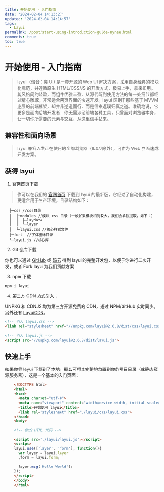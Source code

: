 ```yaml
---
title: 开始使用 - 入门指南
date: '2024-02-04 14:13:27'
updated: '2024-02-04 14:16:57'
tags:
  - Layui
permalink: /post/start-using-introduction-guide-nynee.html
comments: true
toc: true
---
```


# 开始使用 - 入门指南

> layui（谐音：类 UI) 是一套开源的 Web UI 解决方案，采用自身经典的模块化规范，并遵循原生 HTML/CSS/JS  的开发方式，极易上手，拿来即用。其风格简约轻盈，而组件优雅丰盈，从源代码到使用方法的每一处细节都经过精心雕琢，非常适合网页界面的快速开发。layui  区别于那些基于 MVVM  底层的前端框架，却并非逆道而行，而是信奉返璞归真之道。准确地说，它更多是面向后端开发者，你无需涉足前端各种工具，只需面对浏览器本身，让一切你所需要的元素与交互，从这里信手拈来。

## 兼容性和面向场景

> layui 兼容人类正在使用的全部浏览器（IE6/7除外），可作为 Web 界面速成开发方案。

## 获得 layui

1. 官网首页下载

> 你可以在我们的 [官网首页](http://layui.apixx.net/index.html) 下载到 layui 的最新版，它经过了自动化构建，更适合用于生产环境。目录结构如下：

```
  ├─css //css目录
  │  │─modules //模块 css 目录（一般如果模块相对较大，我们会单独提取，如下：）
  │  │  ├─laydate
  │  │  └─layer
  │  └─layui.css //核心样式文件
  ├─font  //字体图标目录
  └─layui.js //核心库
```

2. Git 仓库下载

你也可以通过 [GitHub](https://github.com/sentsin/layui/) 或 [码云](https://gitee.com/sentsin/layui) 得到 layui 的完整开发包，以便于你进行二次开发，或者 Fork layui 为我们贡献方案

3. npm 下载

```powershell
npm i layui
```

4. 第三方 CDN 方式引入：

UNPKG 和 CDNJS 均为第三方开源免费的 CDN，通过 NPM/GitHub 实时同步。另外还有 [LayuiCDN](https://www.layuicdn.com/#Layui)。

```html
<!-- 引入 layui.css -->
<link rel="stylesheet" href="//unpkg.com/layui@2.6.8/dist/css/layui.css">
 
<!-- 引入 layui.js -->
<script src="//unpkg.com/layui@2.6.8/dist/layui.js">
```

## 快速上手

如果你将 layui 下载到了本地，那么可将其完整地放置到你的项目目录（或静态资源服务器），这是一个基本的入门页面：

```html
    <!DOCTYPE html>
    <html>
    <head>
      <meta charset="utf-8">
      <meta name="viewport" content="width=device-width, initial-scale=1, maximum-scale=1">
      <title>开始使用 layui</title>
      <link rel="stylesheet" href="./layui/css/layui.css">
    </head>
    <body>
   
    <!-- 你的 HTML 代码 -->
   
    <script src="./layui/layui.js"></script>
    <script>
    layui.use(['layer', 'form'], function(){
      var layer = layui.layer
      ,form = layui.form;
    
      layer.msg('Hello World');
    });
    </script> 
    </body>
    </html>
        
```
